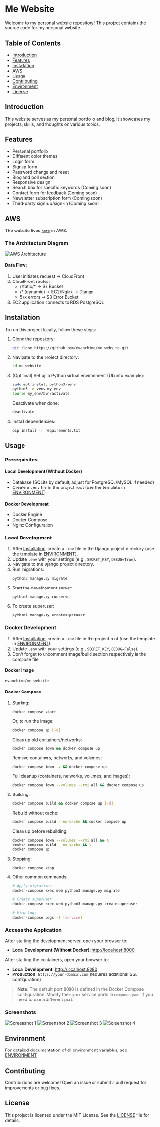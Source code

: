 # Me Website

Welcome to my personal website repository! This project contains the source code for my personal website.

## Table of Contents

- [Introduction](#introduction)
- [Features](#features)
- [Installation](#installation)
- [AWS](#aws)
- [Usage](#usage)
- [Contributing](#contributing)
- [Environment](#environment)
- [License](#license)

## Introduction

This website serves as my personal portfolio and blog. It showcases my projects, skills, and thoughts on various topics.

## Features

- Personal portfolio
- Different color themes
- Login form
- Signup form
- Password change and reset 
- Blog and poll section
- Responsive design
- Search box for specific keywords (Coming soon)
- Contact form for feedback (Coming soon)
- Newsletter subscription form (Coming soon)
- Third-party sign-up/sign-in (Coming soon)

## AWS

The website lives [`here`](https://www.iplayishow.com) in AWS. 

### The Architecture Diagram

![AWS Architecture](screenshots/AWS_architecture.drawio.png)

####  Data Flow:
1. User initiates request -> CloudFront
2. CloudFront routes:
    - /static/*          -> S3 Bucket
    - /* (dynamic)       -> EC2/Nginx -> Django
    - 5xx errors         -> S3 Error Bucket
3. EC2 application connects to RDS PostgreSQL

## Installation

To run this project locally, follow these steps:

1. Clone the repository:
    ```bash
    git clone https://github.com/evanchime/me_website.git
    ```

2. Navigate to the project directory:
    ```bash
    cd me_website
    ```

3. (Optional) Set up a Python virtual environment (Ubuntu example):
    ```bash
    sudo apt install python3-venv
    python3 -m venv my_env
    source my_env/bin/activate
    ```

    Deactivate when done:
    ```bash
    deactivate
    ```

4. Install dependencies:
    ```bash
    pip install -r requirements.txt
    ```

## Usage

### Prerequisites

#### Local Development (Without Docker)
- Database (SQLite by default; adjust for PostgreSQL/MySQL if needed)
- Create a `.env` file in the project root (use the template in [ENVIRONMENT](ENVIRONMENT.md)).

#### Docker Development
- Docker Engine
- Docker Compose
- Nginx Configuration

### Local Development
1. After [Installation](#installation), create a `.env` file in the Django project directory (use the template in [ENVIRONMENT](ENVIRONMENT.md)).
2. Update `.env` with your settings (e.g., `SECRET_KEY`, `DEBUG=True`).
3. Navigate to the Django project directory.
4. Run migrations:
   ```bash
   python3 manage.py migrate
   ```
5. Start the development server:
   ```bash
   python3 manage.py runserver
   ```
6. To create superuser:
   ```bash
   python3 manage.py createsuperuser
   ```

### Docker Development
1. After [Installation](#installation), create a `.env` file in the project root (use the template in [ENVIRONMENT](ENVIRONMENT.md)).
2. Update `.env` with your settings (e.g., `SECRET_KEY`, `DEBUG=False`).
3. Don't forget to uncomment image/build section respectively in the compose file

#### Docker Image
```bash
evanchime/me_website
```

#### Docker Compose
1. Starting:
   ```bash
   docker compose start
   ```

   Or, to run the image:
   ```bash
   docker compose up [-d]
   ```

   Clean up old containers/networks:
   ```bash
   docker compose down && docker compose up
   ```

   Remove containers, networks, and volumes:
   ```bash
   docker compose down -v && docker compose up
   ```

   Full cleanup (containers, networks, volumes, and images):
   ```bash
   docker compose down --volumes --rmi all && docker compose up
   ```

2. Building:
   ```bash
   docker compose build && docker compose up [-d]
   ```

   Rebuild without cache:
   ```bash
   docker compose build --no-cache && docker compose up
   ```

   Clean up before rebuilding:
   ```bash
   docker compose down --volumes --rmi all && \
   docker compose build --no-cache && \
   docker compose up
   ```

4. Stopping:
   ```bash
   docker compose stop
   ```

5. Other common commands:
   ```bash
   # Apply migrations
   docker-compose exec web python3 manage.py migrate

   # Create superuser
   docker-compose exec web python3 manage.py createsuperuser

   # View logs
   docker-compose logs -f [service]
   ```

### Access the Application

After starting the development server, open your browser to: 

- **Local Development (Without Docker)**: [http://localhost:8000](http://localhost:8000)

After starting the containers, open your browser to:

- **Local Development**: [http://localhost:8080](http://localhost:8080)
- **Production**: `https://your-domain.com` (requires additional SSL configuration)

> **Note**: The default port 8080 is defined in the Docker Compose configuration. Modify the `nginx` service ports in `compose.yaml` if you need to use a different port.

### Screenshots

![Screenshot 1](screenshots/me_website_screenshot_1.png)
![Screenshot 2](screenshots/me_website_screenshot_2.png)
![Screenshot 3](screenshots/me_website_screenshot_3.png)
![Screenshot 4](screenshots/me_website_screenshot_4.png)

## Environment

For detailed documentation of all environment variables, see [ENVIRONMENT](ENVIRONMENT.md)

## Contributing

Contributions are welcome! Open an issue or submit a pull request for improvements or bug fixes.

## License

This project is licensed under the MIT License. See the [LICENSE](LICENSE.md) file for details.
